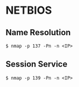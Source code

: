 # NETBIOS

## Name Resolution

```
$ nmap -p 137 -Pn -n <IP>
```

## Session Service

```
$ nmap -p 139 -Pn -n <IP>
```
